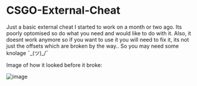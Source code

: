 # CSGO-External-Cheat
Just a basic external cheat I started to work on a month or two ago. Its poorly optomised so do what you need and would like to do with it. Also, it doesnt work anymore so if you want to use it you will need to fix it, its not just the offsets which are broken by the way.. So you may need some knolage ¯\_(ツ)_/¯

Image of how it looked before it broke:

![image](https://user-images.githubusercontent.com/104397928/218289539-ccbcd076-d2bd-4bcc-ace6-8b33c5fb85c6.png)
